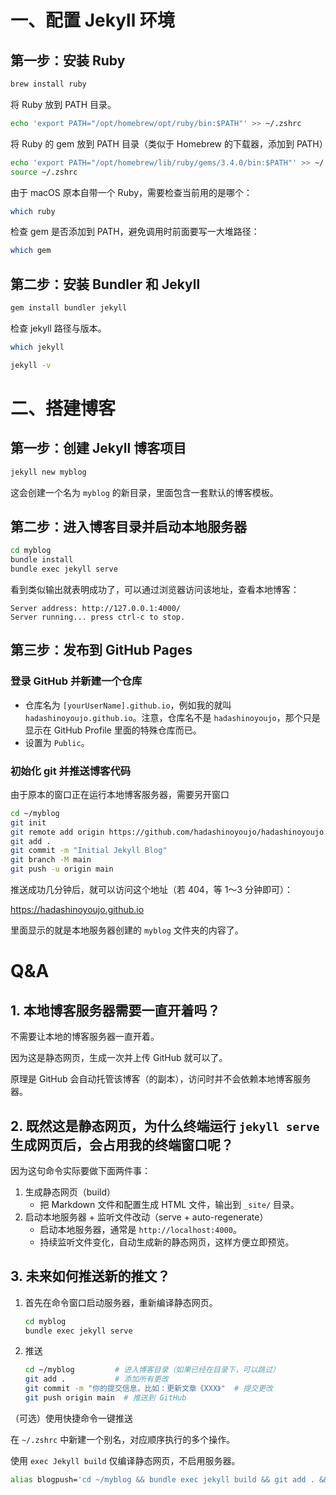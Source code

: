 # 一、配置 Jekyll 环境

## 第一步：安装 Ruby

```bash
brew install ruby
```

将 Ruby 放到 PATH 目录。

```bash
echo 'export PATH="/opt/homebrew/opt/ruby/bin:$PATH"' >> ~/.zshrc
```

将 Ruby 的 gem 放到 PATH 目录（类似于 Homebrew 的下载器，添加到 PATH）

```bash
echo 'export PATH="/opt/homebrew/lib/ruby/gems/3.4.0/bin:$PATH"' >> ~/.zshrc
source ~/.zshrc

```

由于 macOS 原本自带一个 Ruby，需要检查当前用的是哪个：

```bash
which ruby
```

检查 gem 是否添加到 PATH，避免调用时前面要写一大堆路径：

```bash
which gem
```



## 第二步：安装 Bundler 和 Jekyll

```bash
gem install bundler jekyll
```

检查 jekyll 路径与版本。

```bash
which jekyll
```

```bash
jekyll -v
```



# 二、搭建博客

## 第一步：创建 Jekyll 博客项目

```bash
jekyll new myblog
```

这会创建一个名为 `myblog` 的新目录，里面包含一套默认的博客模板。



## 第二步：进入博客目录并启动本地服务器

```bash
cd myblog
bundle install
bundle exec jekyll serve
```

看到类似输出就表明成功了，可以通过浏览器访问该地址，查看本地博客：

```
Server address: http://127.0.0.1:4000/
Server running... press ctrl-c to stop.
```



## 第三步：发布到 GitHub Pages

### 登录 GitHub 并新建一个仓库

- 仓库名为 `[yourUserName].github.io`，例如我的就叫 `hadashinoyoujo.github.io`。注意，仓库名不是 `hadashinoyoujo`，那个只是显示在 GitHub Profile 里面的特殊仓库而已。
- 设置为 `Public`。



### 初始化 git 并推送博客代码

由于原本的窗口正在运行本地博客服务器，需要另开窗口

```bash
cd ~/myblog
git init
git remote add origin https://github.com/hadashinoyoujo/hadashinoyoujo.github.io.git
git add .
git commit -m "Initial Jekyll Blog"
git branch -M main
git push -u origin main
```

推送成功几分钟后，就可以访问这个地址（若 404，等 1～3 分钟即可）：

https://hadashinoyoujo.github.io

里面显示的就是本地服务器创建的 `myblog` 文件夹的内容了。



# Q&A

## 1. 本地博客服务器需要一直开着吗？

不需要让本地的博客服务器一直开着。

因为这是静态网页，生成一次并上传 GitHub 就可以了。

原理是 GitHub 会自动托管该博客（的副本），访问时并不会依赖本地博客服务器。

## 2. 既然这是静态网页，为什么终端运行 `jekyll serve` 生成网页后，会占用我的终端窗口呢？

因为这句命令实际要做下面两件事：

1. 生成静态网页（build）
   - 把 Markdown 文件和配置生成 HTML 文件，输出到 `_site/` 目录。
2. 启动本地服务器 + 监听文件改动（serve + auto-regenerate）
   - 启动本地服务器，通常是 `http://localhost:4000`。
   - 持续监听文件变化，自动生成新的静态网页，这样方便立即预览。


## 3. 未来如何推送新的推文？
1. 首先在命令窗口启动服务器，重新编译静态网页。

   ```bash
   cd myblog
   bundle exec jekyll serve
   ```

2. 推送

   ```bash
   cd ~/myblog         # 进入博客目录（如果已经在目录下，可以跳过）
   git add .           # 添加所有更改
   git commit -m "你的提交信息，比如：更新文章《XXX》"  # 提交更改
   git push origin main  # 推送到 GitHub
   ```

（可选）使用快捷命令一键推送

在 `~/.zshrc` 中新建一个别名，对应顺序执行的多个操作。

使用 `exec Jekyll build` 仅编译静态网页，不启用服务器。

```bash
alias blogpush='cd ~/myblog && bundle exec jekyll build && git add . && git commit -m "update" && git push origin main'
```

